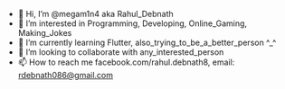 - 👋 Hi, I’m @megam1n4 aka Rahul_Debnath
- 👀 I’m interested in Programming, Developing, Online_Gaming,  Making_Jokes
- 🌱 I’m currently learning Flutter, also_trying_to_be_a_better_person ^_^
- 💞️ I’m looking to collaborate with any_interested_person
- 📫 How to reach me facebook.com/rahul.debnath8, email: rdebnath086@gmail.com

<!---
megam1n4/megam1n4 is a ✨ not a special ✨ repository because it nothing to do with expert programming till now, but will be soon...
--->
